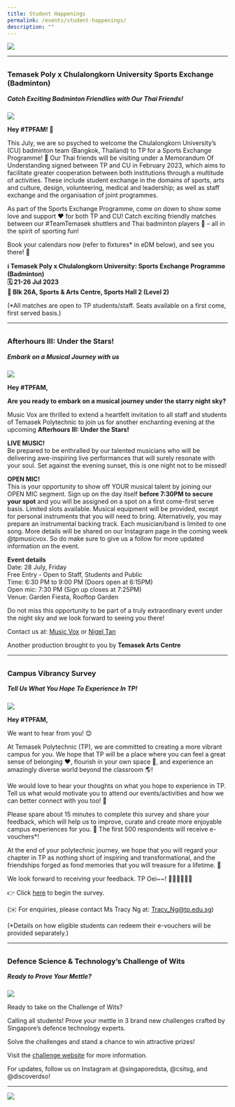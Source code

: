 ```yaml
---
title: Student Happenings
permalink: /events/student-happenings/
description: ""
---
```

![](/images/Events/Happenings/header_happenings_2.jpg)

<hr>
<br>

<h3 style="margin-top:0%">Temasek Poly x Chulalongkorn University Sports Exchange (Badminton) 

</h3>
<h5 style="margin-top:0%"><i>Catch Exciting Badminton Friendlies with Our Thai Friends!</i></h5>

![](/images/Events/Happenings/2023%2007%2026/badminton.jpg)


**Hey #TPFAM! 👋**

This July, we are so psyched to welcome the Chulalongkorn University’s (CU) badminton team (Bangkok, Thailand) to TP for a Sports Exchange Programme! 🤝 Our Thai friends will be visiting under a Memorandum Of Understanding signed between TP and CU in February 2023, which aims to facilitate greater cooperation between both institutions through a multitude of activities. These include student exchange in the domains of sports, arts and culture, design, volunteering, medical and leadership; as well as staff exchange and the organisation of joint programmes.

As part of the Sports Exchange Programme, come on down to show some love and support ❤️ for both TP and CU! Catch exciting friendly matches between our #TeamTemasek shuttlers and Thai badminton players 🏸 – all in the spirit of sporting fun! 

Book your calendars now (refer to fixtures* in eDM below), and see you there! 🤩

**ℹ️ Temasek Poly x Chulalongkorn University: Sports Exchange Programme (Badminton)** <br>
**🗓️ 21-26 Jul 2023** <br>
**📍 Blk 26A, Sports &amp; Arts Centre, Sports Hall 2 (Level 2)**

(*All matches are open to TP students/staff. Seats available on a first come, first served basis.)




<hr>
<br>

<h3 style="margin-top:0%">Afterhours III: Under the Stars!
</h3>
<h5 style="margin-top:0%"><i>Embark on a Musical Journey with us</i></h5>

![](/images/Events/Happenings/2023%2007%2026/after%20hours.png)

**Hey #TPFAM,**

**Are you ready to embark on a musical journey under the starry night sky?**

Music Vox are thrilled to extend a heartfelt invitation to all staff and students of Temasek Polytechnic to join us for another enchanting evening at the upcoming **Afterhours III: Under the Stars!**

**LIVE MUSIC!**<br>
Be prepared to be enthralled by our talented musicians who will be delivering awe-inspiring live performances that will surely resonate with your soul. Set against the evening sunset, this is one night not to be missed!

**OPEN MIC!**<br>
This is your opportunity to show off YOUR musical talent by joining our OPEN MIC segment. 
Sign up on the day itself **before 7:30PM to secure your spot** and you will be assigned on a spot on a first come-first serve basis. Limited slots available. 
Musical equipment will be provided, except for personal instruments that you will need to bring. 
Alternatively, you may prepare an instrumental backing track. Each musician/band is limited to one song. More details will be shared on our Instagram page in the coming week @tpmusicvox. 
So do make sure to give us a follow for more updated information on the event. 

**Event details** <br>
Date: 28 July, Friday <br>
Free Entry - Open to Staff, Students and Public <br>
Time: 6:30 PM to 9:00 PM (Doors open at 6:15PM)  <br>
Open mic: 7:30 PM (Sign up closes at 7:25PM) <br>
Venue: Garden Fiesta, Rooftop Garden  <br>
 
Do not miss this opportunity to be part of a truly extraordinary event under the night sky and we look forward to seeing you there!

Contact us at: [Music Vox](mailto:musicvoxtp@gmail.com) or [Nigel Tan](mailto:nigeltan@tp.edu.sg)

Another production brought to you by **Temasek Arts Centre**




<hr>
<br>

<h3 style="margin-top:0%">Campus Vibrancy Survey
</h3>
<h5 style="margin-top:0%"><i>Tell Us What You Hope To Experience In TP!</i></h5>

![](/images/Events/Happenings/2023%2005%2026/campus_survey.jpg)

**Hey #TPFAM,**

We want to hear from you! 😊

At Temasek Polytechnic (TP), we are committed to creating a more vibrant campus for you. We hope that TP will be a place where you can feel a great sense of belonging ❤️, flourish in your own space 🌈, and experience an amazingly diverse world beyond the classroom 🌎! 

We would love to hear your thoughts on what you hope to experience in TP. Tell us what would motivate you to attend our events/activities and how we can better connect with you too! 🙌

Please spare about 15 minutes to complete this survey and share your feedback, which will help us to improve, curate and create more enjoyable campus experiences for you. 🙏 The first 500 respondents will receive e-vouchers*! 

At the end of your polytechnic journey, we hope that you will regard your chapter in TP as nothing short of inspiring and transformational, and the friendships forged as fond memories that you will treasure for a lifetime. 💯

We look forward to receiving your feedback. TP Oei~~! 🙆🏻‍♂️🙆🏻‍♀️

👉 Click [here](https://forms.office.com/Pages/ResponsePage.aspx?id=8JupJXKOKkeuUK373w328Xm6I9C1JndCmGBi9-zy6_BUQVg3WVY5WE8yWlJIVUZMTUxES0M3SzZWTC4u) to begin the survey.

(✉️ For enquiries, please contact Ms Tracy Ng at: [Tracy_Ng@tp.edu.sg](mailto:Tracy_Ng@tp.edu.sg)) 

(*Details on how eligible students can redeem their e-vouchers will be provided separately.)


<hr>
<br>


<h3 style="margin-top:0%">Defence Science &amp; Technology’s Challenge of Wits



</h3>
<h5 style="margin-top:0%"><i>Ready to Prove Your Mettle?</i></h5>

![](/images/Events/Happenings/2023%2007%2026/mettle.png)

Ready to take on the Challenge of Wits?

Calling all students! Prove your mettle in 3 brand new challenges crafted by Singapore’s defence technology experts. 

Solve the challenges and stand a chance to win attractive prizes!

Visit the [challenge website](https://www.dtcareers.gov.sg/challenge/?utm_source=email&amp;utm_medium=EDM&amp;utm_campaign=ChallengeOfWits2023&amp;utm_content=PreLaunch) for more information.

For updates, follow us on Instagram at @singaporedsta, @csitsg, and @discoverdso!


<hr>

![](/images/Events/Happenings/footer_happenings_2.jpg)